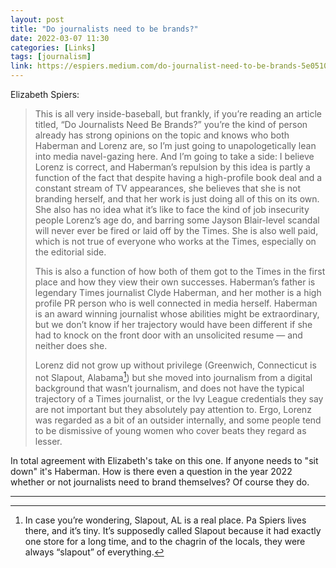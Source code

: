 ```yaml
---
layout: post
title: "Do journalists need to be brands?"
date: 2022-03-07 11:30
categories: [Links]
tags: [journalism]
link: https://espiers.medium.com/do-journalist-need-to-be-brands-5e0510dfa67b
---
```


Elizabeth Spiers:

>This is all very inside-baseball, but frankly, if you’re reading an article titled, “Do Journalists Need Be Brands?” you’re the kind of person already has strong opinions on the topic and knows who both Haberman and Lorenz are, so I’m just going to unapologetically lean into media navel-gazing here. And I’m going to take a side: I believe Lorenz is correct, and Haberman’s repulsion by this idea is partly a function of the fact that despite having a high-profile book deal and a constant stream of TV appearances, she believes that she is not branding herself, and that her work is just doing all of this on its own. She also has no idea what it’s like to face the kind of job insecurity people Lorenz’s age do, and barring some Jayson Blair-level scandal will never ever be fired or laid off by the Times. She is also well paid, which is not true of everyone who works at the Times, especially on the editorial side.
>
>This is also a function of how both of them got to the Times in the first place and how they view their own successes. Haberman’s father is legendary Times journalist Clyde Haberman, and her mother is a high profile PR person who is well connected in media herself. Haberman is an award winning journalist whose abilities might be extraordinary, but we don’t know if her trajectory would have been different if she had to knock on the front door with an unsolicited resume — and neither does she.
>
>Lorenz did not grow up without privilege (Greenwich, Connecticut is not Slapout, Alabama[^1]) but she moved into journalism from a digital background that wasn’t journalism, and does not have the typical trajectory of a Times journalist, or the Ivy League credentials they say are not important but they absolutely pay attention to. Ergo, Lorenz was regarded as a bit of an outsider internally, and some people tend to be dismissive of young women who cover beats they regard as lesser.

In total agreement with Elizabeth's take on this one. If anyone needs to "sit down" it's Haberman. How is there even a question in the year 2022 whether or not journalists need to brand themselves? Of course they do.

---

[^1]: In case you’re wondering, Slapout, AL is a real place. Pa Spiers lives there, and it’s tiny. It’s supposedly called Slapout because it had exactly one store for a long time, and to the chagrin of the locals, they were always “slapout” of everything.

